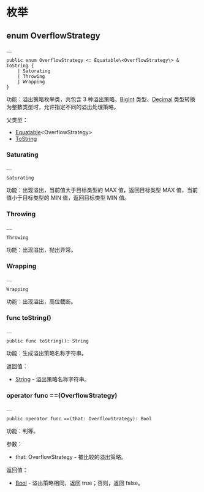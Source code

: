   
# 枚举

## enum OverflowStrategy
    
    __
    
    public enum OverflowStrategy <: Equatable\<OverflowStrategy\> & ToString {
        | Saturating
        | Throwing
        | Wrapping
    }
    
功能：溢出策略枚举类，共包含 3 种溢出策略。[BigInt](https://docs.cangjie-lang.cn/docs/1.0.1/libs/std/math_numeric/math_numeric_package_api/math_numeric_package_structs.html#struct-bigint) 类型、[Decimal](https://docs.cangjie-lang.cn/docs/1.0.1/libs/std/math_numeric/math_numeric_package_api/math_numeric_package_structs.html#struct-decimal) 类型转换为整数类型时，允许指定不同的溢出处理策略。

父类型：

  * [Equatable](https://docs.cangjie-lang.cn/docs/1.0.1/libs/std/core/core_package_api/core_package_interfaces.html#interface-equatablet)\<OverflowStrategy\>
  * [ToString](https://docs.cangjie-lang.cn/docs/1.0.1/libs/std/core/core_package_api/core_package_interfaces.html#interface-tostring)

### Saturating
    
    __
    
    Saturating
    
功能：出现溢出，当前值大于目标类型的 MAX 值，返回目标类型 MAX 值，当前值小于目标类型的 MIN 值，返回目标类型 MIN 值。

### Throwing
    
    __
    
    Throwing
    
功能：出现溢出，抛出异常。

### Wrapping
    
    __
    
    Wrapping
    
功能：出现溢出，高位截断。

### func toString\(\)
    
    __
    
    public func toString(): String
    
功能：生成溢出策略名称字符串。

返回值：

  * [String](https://docs.cangjie-lang.cn/docs/1.0.1/libs/std/core/core_package_api/core_package_structs.html#struct-string) \- 溢出策略名称字符串。

### operator func ==\(OverflowStrategy\)
    
    __
    
    public operator func ==(that: OverflowStrategy): Bool
    
功能：判等。

参数：

  * that: OverflowStrategy \- 被比较的溢出策略。

返回值：

  * [Bool](https://docs.cangjie-lang.cn/docs/1.0.1/libs/std/core/core_package_api/core_package_intrinsics.html#bool) \- 溢出策略相同，返回 true；否则，返回 false。